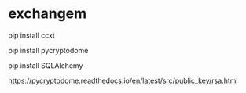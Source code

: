 # exchangem

pip install ccxt

pip install pycryptodome

pip install SQLAlchemy

https://pycryptodome.readthedocs.io/en/latest/src/public_key/rsa.html

